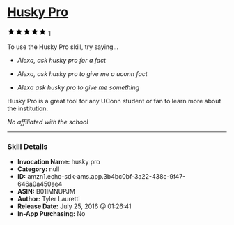 # [Husky Pro](http://alexa.amazon.com/#skills/amzn1.echo-sdk-ams.app.3b4bc0bf-3a22-438c-9f47-646a0a450ae4)
![5 stars](../../images/ic_star_black_18dp_1x.png)![5 stars](../../images/ic_star_black_18dp_1x.png)![5 stars](../../images/ic_star_black_18dp_1x.png)![5 stars](../../images/ic_star_black_18dp_1x.png)![5 stars](../../images/ic_star_black_18dp_1x.png) 1

To use the Husky Pro skill, try saying...

* *Alexa, ask husky pro for a fact*

* *Alexa, ask husky pro to give me a uconn fact*

* *Alexa ask husky pro to give me something*

Husky Pro is a great tool for any UConn student or fan to learn more about the institution. 

*No affiliated with the school*

***

### Skill Details

* **Invocation Name:** husky pro
* **Category:** null
* **ID:** amzn1.echo-sdk-ams.app.3b4bc0bf-3a22-438c-9f47-646a0a450ae4
* **ASIN:** B01IMNUPJM
* **Author:** Tyler Lauretti
* **Release Date:** July 25, 2016 @ 01:26:41
* **In-App Purchasing:** No
